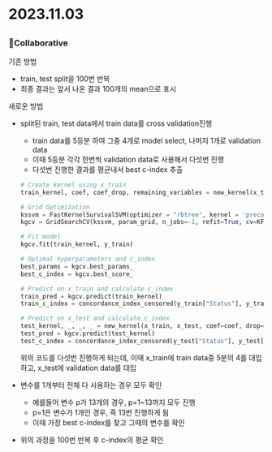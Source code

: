 # 2023.11.03

## <Collaborative Work>

### 🌟Collaborative

기존 방법

- train, test split을 100번 반복
- 최종 결과는 앞서 나온 결과 100개의 mean으로 표시

새로운 방법

- split된 train, test data에서 train data를 cross validation진행
    - train data를 5등분 하여 그중 4개로 model select, 나머지 1개로 validation data
    - 이때 5등분 각각 한번씩 validation data로 사용해서 다섯번 진행
    - 다섯번 진행한 결과를 평균내서 best c-index 추출
    
    ```python
    # Create kernel using x_train
    train_kernel, coef, coef_drop, remaining_variables = new_kernel(x_train, drop=False, keywords = ['Age','Sex'])
    
    # Grid Optimization
    kssvm = FastKernelSurvivalSVM(optimizer = "rbtree", kernel = 'precomputed', max_iter = 1000, tol = 1e-6, random_state=36)
    kgcv = GridSearchCV(kssvm, param_grid, n_jobs=-1, refit=True, cv=KFold(n_splits = 5, shuffle=True, random_state=36))
    
    # Fit model
    kgcv.fit(train_kernel, y_train)
    
    # Optimal hyperparameters and c_index
    best_params = kgcv.best_params_
    best_c_index = kgcv.best_score_
    
    # Predict on x_train and calculate c_index
    train_pred = kgcv.predict(train_kernel)
    train_c_index = concordance_index_censored(y_train["Status"], y_train["OS"], train_pred)
    
    # Predict on x_test and calculate c_index
    test_kernel, _, _, _ = new_kernel(x_train, x_test, coef=coef, drop=False, coef_drop=coef_drop, keywords=['Age', 'Sex'])
    test_pred = kgcv.predict(test_kernel)
    test_c_index = concordance_index_censored(y_test["Status"], y_test["OS"], test_pred)
    ```
    
    위의 코드를 다섯번 진행하게 되는데, 이때 x_train에 train data중 5분의 4를 대입하고, x_test에 validation data를 대입
    
- 변수를 1개부터 전체 다 사용하는 경우 모두 확인
    - 예를들어 변수 p가 13개의 경우, p=1~13까지 모두 진행
    - p=1은 변수가 1개인 경우, 즉 13번 진행하게 됨
    - 이때 가장 best c-index를 찾고 그때의 변수를 확인
- 위의 과정을 100번 반복 후 c-index의 평균 확인